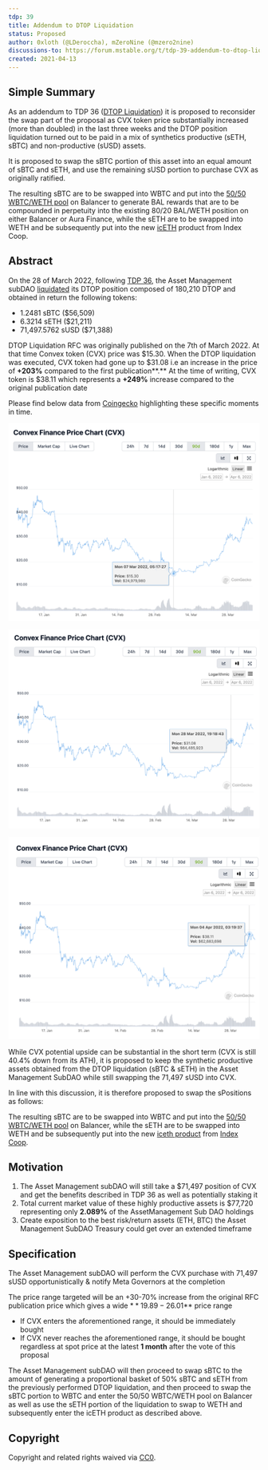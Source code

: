 ```yaml
---
tdp: 39
title: Addendum to DTOP Liquidation
status: Proposed
author: 0xloth (@LDeroccha), mZeroNine (@mzero2nine)
discussions-to: https://forum.mstable.org/t/tdp-39-addendum-to-dtop-liquidation/851
created: 2021-04-13
---
```


## Simple Summary

As an addendum to TDP 36 ([DTOP Liquidation](https://forum.mstable.org/t/tdp-36-dtop-liquidation/831)) it is proposed to reconsider the swap part of the proposal as CVX token price substantially increased (more than doubled) in the last three weeks and the DTOP position liquidation turned out to be paid in a mix of synthetics productive (sETH, sBTC) and non-productive (sUSD) assets.

It is proposed to swap the sBTC portion of this asset into an equal amount of sBTC and sETH, and use the remaining sUSD portion to purchase CVX as originally ratified. 

The resulting sBTC are to be swapped into WBTC and put into the [50/50 WBTC/WETH pool](https://app.balancer.fi/#/pool/0xa6f548df93de924d73be7d25dc02554c6bd66db500020000000000000000000e) on Balancer to generate BAL rewards that are to be compounded in perpetuity into the existing 80/20 BAL/WETH position on either Balancer or Aura Finance, while the sETH are to be swapped into WETH and be subsequently put into the new [icETH](https://indexcoop.com/blog/introducing-the-interest-compounding-eth-index) product from Index Coop.

## Abstract

On the 28 of March 2022, following [TDP 36](https://mips.mstable.org/TDP/tdp-36.html), the Asset Management subDAO [liquidated](https://etherscan.io/tx/0x37ece7724a78db7721458bab422bc31c1e2c0cafda1668fe55c672f5020ad55c) its DTOP position composed of 180,210 DTOP and obtained in return the following tokens:

- 1.2481 sBTC ($56,509)
- 6.3214 sETH ($21,211)
- 71,497.5762 sUSD ($71,388)

DTOP Liquidation RFC was originally published on the 7th of March 2022. At that time Convex token (CVX) price was $15.30. When the DTOP liquidation was executed, CVX token had gone up to $31.08 i.e an increase in the price of **+203%** compared to the first publication**.** At the time of writing, CVX token is $38.11 which represents a **+249%** increase compared to the original publication date

Please find below data from [Coingecko](https://www.coingecko.com/en/coins/convex-finance) highlighting these specific moments in time.

![CVX 1](../assets/TDP-39/cvx-1.png)

![CVX 2](../assets/TDP-39/cvx-2.png)

![CVX 3](../assets/TDP-39/cvx-3.png)

While CVX potential upside can be substantial in the short term (CVX is still 40.4% down from its ATH), it is proposed to keep the synthetic productive assets obtained from the DTOP liquidation (sBTC & sETH) in the Asset Management SubDAO while still swapping the 71,497 sUSD into CVX.

In line with this discussion, it is therefore proposed to swap the sPositions as follows: 

The resulting sBTC are to be swapped into WBTC and put into the [50/50 WBTC/WETH pool](https://app.balancer.fi/#/pool/0xa6f548df93de924d73be7d25dc02554c6bd66db500020000000000000000000e) on Balancer, while the sETH are to be swapped into WETH and be subsequently put into the new [iceth product](https://indexcoop.com/blog/introducing-the-interest-compounding-eth-index) from [Index Coop](https://indexcoop.com/).

## Motivation

1. The Asset Management subDAO will still take a $71,497 position of CVX and get the benefits described in TDP 36 as well as potentially staking it
2. Total current market value of these highly productive assets is $77,720 representing only **2.089%** of the AssetManagement Sub DAO holdings
3. Create exposition to the best risk/return assets (ETH, BTC) the Asset Management SubDAO Treasury could get over an extended timeframe

## Specification

The Asset Management subDAO will perform the CVX purchase with 71,497 sUSD opportunistically & notify Meta Governors at the completion

The price range targeted will be an +30-70% increase from the original RFC publication price which gives a wide $**19.89-26.01$** price range

- If CVX enters the aforementioned range, it should be immediately bought
- If CVX never reaches the aforementioned range, it should be bought regardless at spot price at the latest **1 month** after the vote of this proposal

The Asset Management subDAO will then proceed to swap sBTC to the amount of generating a proportional basket of 50% sBTC and sETH from the previously performed DTOP liquidation, and then proceed to swap the sBTC portion to WBTC and enter the 50/50 WBTC/WETH pool on Balancer as well as use the sETH portion of the liquidation to swap to WETH and subsequently enter the icETH product as described above.

## Copyright

Copyright and related rights waived via [CC0](https://creativecommons.org/publicdomain/zero/1.0/).